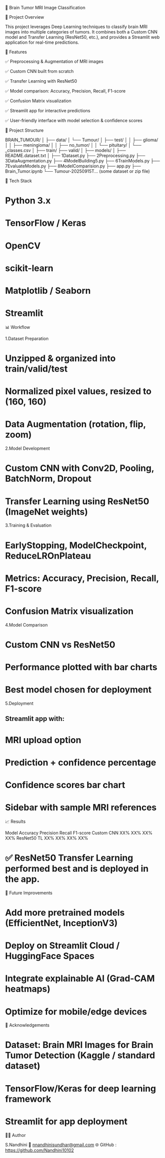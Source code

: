 📄 Brain Tumor MRI Image Classification

🧠 Project Overview

This project leverages Deep Learning techniques to classify brain MRI images into multiple categories of tumors.
It combines both a Custom CNN model and Transfer Learning (ResNet50, etc.), and provides a Streamlit web application for real-time predictions.

🚀 Features

✅ Preprocessing & Augmentation of MRI images

✅ Custom CNN built from scratch

✅ Transfer Learning with ResNet50

✅ Model comparison: Accuracy, Precision, Recall, F1-score

✅ Confusion Matrix visualization

✅ Streamlit app for interactive predictions

✅ User-friendly interface with model selection & confidence scores

📂 Project Structure

BRAIN_TUMOUR/
│
├── data/
│   └── Tumour/
│       ├── test/
│       │   ├── glioma/
│       │   ├── meningioma/
│       │   ├── no_tumor/
│       │   └── pituitary/
│       └── _classes.csv
│
├── train/
├── valid/
│
├── models/
│
├── README.dataset.txt
│
├── 1Dataset.py
├── 2Preprocessing.py
├── 3DataAugmentation.py
├── 4ModelBuilding5.py
├── 6TrainModels.py
├── 7EvaluateModels.py
├── 8ModelComparision.py
├── app.py
├── Brain_Tumor.ipynb
└── Tumour-20250915T... (some dataset or zip file)

🧩 Tech Stack

  # Python 3.x

  # TensorFlow / Keras

  # OpenCV

  # scikit-learn

  # Matplotlib / Seaborn

  # Streamlit

📊 Workflow

  1.Dataset Preparation

  # Unzipped & organized into train/valid/test

  # Normalized pixel values, resized to (160, 160)

  # Data Augmentation (rotation, flip, zoom)

  2.Model Development

  # Custom CNN with Conv2D, Pooling, BatchNorm, Dropout

  # Transfer Learning using ResNet50 (ImageNet weights)

  3.Training & Evaluation

  # EarlyStopping, ModelCheckpoint, ReduceLROnPlateau

  # Metrics: Accuracy, Precision, Recall, F1-score

  # Confusion Matrix visualization

  4.Model Comparison

  # Custom CNN vs ResNet50

  # Performance plotted with bar charts

  # Best model chosen for deployment

  5.Deployment

  ## Streamlit app with:

  # MRI upload option

  # Prediction + confidence percentage

  # Confidence scores bar chart

  # Sidebar with sample MRI references

📈 Results

  Model	Accuracy	Precision	Recall	F1-score
  Custom CNN	XX%	XX%	XX%	XX%
  ResNet50 TL	XX%	XX%	XX%	XX%

  # ✅ ResNet50 Transfer Learning performed best and is deployed in the app.

🔮 Future Improvements

  # Add more pretrained models (EfficientNet, InceptionV3)

  # Deploy on Streamlit Cloud / HuggingFace Spaces

  # Integrate explainable AI (Grad-CAM heatmaps)

  # Optimize for mobile/edge devices

🙌 Acknowledgements

  # Dataset: Brain MRI Images for Brain Tumor Detection (Kaggle / standard dataset)

  # TensorFlow/Keras for deep learning framework

  # Streamlit for app deployment

👨‍💻 Author

S.Nandhini
📧 nnandhinisundhar@gmail.com
🌐 GitHub : https://github.com/Nandhini10102
